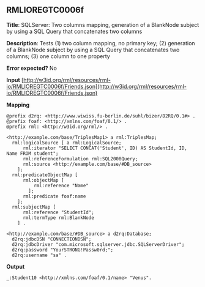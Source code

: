 ## RMLIOREGTC0006f

**Title**: SQLServer: Two columns mapping, generation of a BlankNode subject by using a SQL Query that concatenates two columns

**Description**: Tests (1) two column mapping, no primary key; (2) generation of a BlankNode subject by using a SQL Query that concatenates two columns; (3) one column to one property

**Error expected?** No

**Input**
 [http://w3id.org/rml/resources/rml-io/RMLIOREGTC0006f/Friends.json](http://w3id.org/rml/resources/rml-io/RMLIOREGTC0006f/Friends.json)

**Mapping**
```
@prefix d2rq: <http://www.wiwiss.fu-berlin.de/suhl/bizer/D2RQ/0.1#> .
@prefix foaf: <http://xmlns.com/foaf/0.1/> .
@prefix rml: <http://w3id.org/rml/> .

<http://example.com/base/TriplesMap1> a rml:TriplesMap;
  rml:logicalSource [ a rml:LogicalSource;
      rml:iterator "SELECT CONCAT('Student', ID) AS StudentId, ID, Name FROM student";
      rml:referenceFormulation rml:SQL2008Query;
      rml:source <http://example.com/base/#DB_source>
    ];
  rml:predicateObjectMap [
      rml:objectMap [
          rml:reference "Name"
        ];
      rml:predicate foaf:name
    ];
  rml:subjectMap [
      rml:reference "StudentId";
      rml:termType rml:BlankNode
    ] .

<http://example.com/base/#DB_source> a d2rq:Database;
  d2rq:jdbcDSN "CONNECTIONDSN";
  d2rq:jdbcDriver "com.microsoft.sqlserver.jdbc.SQLServerDriver";
  d2rq:password "YourSTRONG!Passw0rd;";
  d2rq:username "sa" .

```

**Output**
```
_:Student10 <http://xmlns.com/foaf/0.1/name> "Venus".

```

